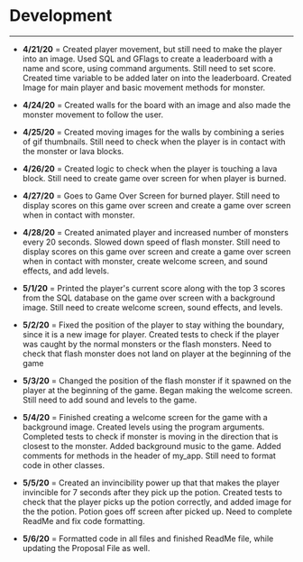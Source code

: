 # Development

---

- **4/21/20** = Created player movement, but still need to make the player into an image. 
Used SQL and GFlags to create a leaderboard with a name and score, using command arguments.
Still need to set score. Created time variable to be added later on into the
leaderboard. Created Image for main player and basic movement methods for monster.

- **4/24/20** = Created walls for the board with an image and also made
the monster movement to follow the user.

- **4/25/20** = Created moving images for the walls by combining
a series of gif thumbnails. Still need to check when the player is in contact
with the monster or lava blocks.

- **4/26/20** = Created logic to check when the player is touching
a lava block. Still need to create game over screen for when player is 
burned.

- **4/27/20** = Goes to Game Over Screen for burned player. Still
need to display scores on this game over screen and create a game over screen
when in contact with monster.

- **4/28/20** = Created animated player and increased number of monsters
every 20 seconds. Slowed down speed of 
flash monster. Still need to display scores on this game over screen and create a game over screen
when in contact with monster, create welcome screen, and sound effects, and add levels.

- **5/1/20** = Printed the player's current score along with the top 3 scores from
the SQL database on the game over screen with a background image. Still need to create
welcome screen, sound effects, and levels.

- **5/2/20** = Fixed the position of the player to stay withing the boundary, since it 
is a new image for player. Created tests to check if the player was caught by the normal 
monsters or the flash monsters. Need to check that flash monster does not land on player at 
the beginning of the game

- **5/3/20** = Changed the position of the flash monster if it spawned on the player at the 
beginning of the game. Began making the welcome screen. Still need to add sound and levels to 
the game.

- **5/4/20** = Finished creating a welcome screen for the game with a background image. Created
levels using the program arguments. Completed tests to check if monster is moving in the 
direction that is closest to the monster. Added background music to the game. Added comments
for methods in the header of my_app. Still need to format code in other classes.

- **5/5/20** = Created an invincibility power up that that makes the player invincible for 7
seconds after they pick up the potion. Created tests to check that the player picks up the potion
correctly, and added image for the the potion. Potion goes off screen after picked up. Need
to complete ReadMe and fix code formatting.

- **5/6/20** = Formatted code in all files and finished ReadMe file, while updating the 
Proposal File as well.